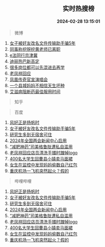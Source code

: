 <div align="center"><h2>实时热搜榜</h2><h4>2024-02-28 13:15:01</h4></div>

> 微博  

1. [女子被好友改名文件传输助手骗5年](https://s.weibo.com/weibo?q=%23%E5%A5%B3%E5%AD%90%E8%A2%AB%E5%A5%BD%E5%8F%8B%E6%94%B9%E5%90%8D%E6%96%87%E4%BB%B6%E4%BC%A0%E8%BE%93%E5%8A%A9%E6%89%8B%E9%AA%975%E5%B9%B4%23&t=31&band_rank=1&Refer=top)<br />
2. [同事称挖呀挖黄老师已离职](https://s.weibo.com/weibo?q=%23%E5%90%8C%E4%BA%8B%E7%A7%B0%E6%8C%96%E5%91%80%E6%8C%96%E9%BB%84%E8%80%81%E5%B8%88%E5%B7%B2%E7%A6%BB%E8%81%8C%23&t=31&band_rank=2&Refer=top)<br />
3. [e法同行京津冀](https://s.weibo.com/weibo?q=%23e%E6%B3%95%E5%90%8C%E8%A1%8C%E4%BA%AC%E6%B4%A5%E5%86%80%23&t=31&band_rank=3&Refer=top)<br />
4. [迪丽热巴新高定](https://s.weibo.com/weibo?q=%E8%BF%AA%E4%B8%BD%E7%83%AD%E5%B7%B4%E6%96%B0%E9%AB%98%E5%AE%9A&t=31&band_rank=4&Refer=top)<br />
5. [很多岗位都可以先混进去再学](https://s.weibo.com/weibo?q=%23%E5%BE%88%E5%A4%9A%E5%B2%97%E4%BD%8D%E9%83%BD%E5%8F%AF%E4%BB%A5%E5%85%88%E6%B7%B7%E8%BF%9B%E5%8E%BB%E5%86%8D%E5%AD%A6%23&t=31&band_rank=5&Refer=top)<br />
6. [老凤祥回应](https://s.weibo.com/weibo?q=%23%E8%80%81%E5%87%A4%E7%A5%A5%E5%9B%9E%E5%BA%94%23&t=31&band_rank=6&Refer=top)<br />
7. [凤凰传奇官宣演唱会](https://s.weibo.com/weibo?q=%E5%87%A4%E5%87%B0%E4%BC%A0%E5%A5%87%E5%AE%98%E5%AE%A3%E6%BC%94%E5%94%B1%E4%BC%9A&t=31&band_rank=7&Refer=top)<br />
8. [一个县城妈妈不相信天生坏种](https://s.weibo.com/weibo?q=%23%E4%B8%80%E4%B8%AA%E5%8E%BF%E5%9F%8E%E5%A6%88%E5%A6%88%E4%B8%8D%E7%9B%B8%E4%BF%A1%E5%A4%A9%E7%94%9F%E5%9D%8F%E7%A7%8D%23&t=31&band_rank=8&Refer=top)<br />
9. [艾滋病阻断药最佳服用时间](https://s.weibo.com/weibo?q=%23%E8%89%BE%E6%BB%8B%E7%97%85%E9%98%BB%E6%96%AD%E8%8D%AF%E6%9C%80%E4%BD%B3%E6%9C%8D%E7%94%A8%E6%97%B6%E9%97%B4%23&t=31&band_rank=9&Refer=top)<br />

> 知乎  


> 百度  

1. [风好正是扬帆时](https://www.baidu.com/s?wd=%E9%A3%8E%E5%A5%BD%E6%AD%A3%E6%98%AF%E6%89%AC%E5%B8%86%E6%97%B6&sa=fyb_news&rsv_dl=fyb_news)<br />
2. [女子被好友改名文件传输助手骗5年](https://www.baidu.com/s?wd=%E5%A5%B3%E5%AD%90%E8%A2%AB%E5%A5%BD%E5%8F%8B%E6%94%B9%E5%90%8D%E6%96%87%E4%BB%B6%E4%BC%A0%E8%BE%93%E5%8A%A9%E6%89%8B%E9%AA%975%E5%B9%B4&sa=fyb_news&rsv_dl=fyb_news)<br />
3. [研究生多到无宿舍可住](https://www.baidu.com/s?wd=%E7%A0%94%E7%A9%B6%E7%94%9F%E5%A4%9A%E5%88%B0%E6%97%A0%E5%AE%BF%E8%88%8D%E5%8F%AF%E4%BD%8F&sa=fyb_news&rsv_dl=fyb_news)<br />
4. [2024年全国两会新闻中心启用](https://www.baidu.com/s?wd=2024%E5%B9%B4%E5%85%A8%E5%9B%BD%E4%B8%A4%E4%BC%9A%E6%96%B0%E9%97%BB%E4%B8%AD%E5%BF%83%E5%90%AF%E7%94%A8&sa=fyb_news&rsv_dl=fyb_news)<br />
5. [“减肥神药”司美格鲁肽遭私自滥用](https://www.baidu.com/s?wd=%E2%80%9C%E5%87%8F%E8%82%A5%E7%A5%9E%E8%8D%AF%E2%80%9D%E5%8F%B8%E7%BE%8E%E6%A0%BC%E9%B2%81%E8%82%BD%E9%81%AD%E7%A7%81%E8%87%AA%E6%BB%A5%E7%94%A8&sa=fyb_news&rsv_dl=fyb_news)<br />
6. [老凤祥回应店员清洗手镯时蹭掉logo](https://www.baidu.com/s?wd=%E8%80%81%E5%87%A4%E7%A5%A5%E5%9B%9E%E5%BA%94%E5%BA%97%E5%91%98%E6%B8%85%E6%B4%97%E6%89%8B%E9%95%AF%E6%97%B6%E8%B9%AD%E6%8E%89logo&sa=fyb_news&rsv_dl=fyb_news)<br />
7. [400名大学生回曹县小镇卖马面裙](https://www.baidu.com/s?wd=400%E5%90%8D%E5%A4%A7%E5%AD%A6%E7%94%9F%E5%9B%9E%E6%9B%B9%E5%8E%BF%E5%B0%8F%E9%95%87%E5%8D%96%E9%A9%AC%E9%9D%A2%E8%A3%99&sa=fyb_news&rsv_dl=fyb_news)<br />
8. [女生在监控中发现妈妈偷数自己红包](https://www.baidu.com/s?wd=%E5%A5%B3%E7%94%9F%E5%9C%A8%E7%9B%91%E6%8E%A7%E4%B8%AD%E5%8F%91%E7%8E%B0%E5%A6%88%E5%A6%88%E5%81%B7%E6%95%B0%E8%87%AA%E5%B7%B1%E7%BA%A2%E5%8C%85&sa=fyb_news&rsv_dl=fyb_news)<br />
9. [重庆机场一飞机突然起火？假的](https://www.baidu.com/s?wd=%E9%87%8D%E5%BA%86%E6%9C%BA%E5%9C%BA%E4%B8%80%E9%A3%9E%E6%9C%BA%E7%AA%81%E7%84%B6%E8%B5%B7%E7%81%AB%EF%BC%9F%E5%81%87%E7%9A%84&sa=fyb_news&rsv_dl=fyb_news)<br />

> 哔哩哔哩  

1. [风好正是扬帆时](https://www.baidu.com/s?wd=%E9%A3%8E%E5%A5%BD%E6%AD%A3%E6%98%AF%E6%89%AC%E5%B8%86%E6%97%B6&sa=fyb_news&rsv_dl=fyb_news)<br />
2. [女子被好友改名文件传输助手骗5年](https://www.baidu.com/s?wd=%E5%A5%B3%E5%AD%90%E8%A2%AB%E5%A5%BD%E5%8F%8B%E6%94%B9%E5%90%8D%E6%96%87%E4%BB%B6%E4%BC%A0%E8%BE%93%E5%8A%A9%E6%89%8B%E9%AA%975%E5%B9%B4&sa=fyb_news&rsv_dl=fyb_news)<br />
3. [研究生多到无宿舍可住](https://www.baidu.com/s?wd=%E7%A0%94%E7%A9%B6%E7%94%9F%E5%A4%9A%E5%88%B0%E6%97%A0%E5%AE%BF%E8%88%8D%E5%8F%AF%E4%BD%8F&sa=fyb_news&rsv_dl=fyb_news)<br />
4. [2024年全国两会新闻中心启用](https://www.baidu.com/s?wd=2024%E5%B9%B4%E5%85%A8%E5%9B%BD%E4%B8%A4%E4%BC%9A%E6%96%B0%E9%97%BB%E4%B8%AD%E5%BF%83%E5%90%AF%E7%94%A8&sa=fyb_news&rsv_dl=fyb_news)<br />
5. [“减肥神药”司美格鲁肽遭私自滥用](https://www.baidu.com/s?wd=%E2%80%9C%E5%87%8F%E8%82%A5%E7%A5%9E%E8%8D%AF%E2%80%9D%E5%8F%B8%E7%BE%8E%E6%A0%BC%E9%B2%81%E8%82%BD%E9%81%AD%E7%A7%81%E8%87%AA%E6%BB%A5%E7%94%A8&sa=fyb_news&rsv_dl=fyb_news)<br />
6. [老凤祥回应店员清洗手镯时蹭掉logo](https://www.baidu.com/s?wd=%E8%80%81%E5%87%A4%E7%A5%A5%E5%9B%9E%E5%BA%94%E5%BA%97%E5%91%98%E6%B8%85%E6%B4%97%E6%89%8B%E9%95%AF%E6%97%B6%E8%B9%AD%E6%8E%89logo&sa=fyb_news&rsv_dl=fyb_news)<br />
7. [400名大学生回曹县小镇卖马面裙](https://www.baidu.com/s?wd=400%E5%90%8D%E5%A4%A7%E5%AD%A6%E7%94%9F%E5%9B%9E%E6%9B%B9%E5%8E%BF%E5%B0%8F%E9%95%87%E5%8D%96%E9%A9%AC%E9%9D%A2%E8%A3%99&sa=fyb_news&rsv_dl=fyb_news)<br />
8. [女生在监控中发现妈妈偷数自己红包](https://www.baidu.com/s?wd=%E5%A5%B3%E7%94%9F%E5%9C%A8%E7%9B%91%E6%8E%A7%E4%B8%AD%E5%8F%91%E7%8E%B0%E5%A6%88%E5%A6%88%E5%81%B7%E6%95%B0%E8%87%AA%E5%B7%B1%E7%BA%A2%E5%8C%85&sa=fyb_news&rsv_dl=fyb_news)<br />
9. [重庆机场一飞机突然起火？假的](https://www.baidu.com/s?wd=%E9%87%8D%E5%BA%86%E6%9C%BA%E5%9C%BA%E4%B8%80%E9%A3%9E%E6%9C%BA%E7%AA%81%E7%84%B6%E8%B5%B7%E7%81%AB%EF%BC%9F%E5%81%87%E7%9A%84&sa=fyb_news&rsv_dl=fyb_news)<br />
